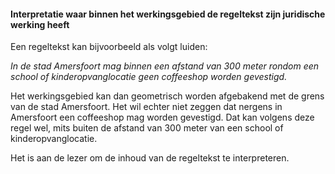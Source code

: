 #### Interpretatie waar binnen het werkingsgebied de regeltekst zijn juridische werking heeft

Een regeltekst kan bijvoorbeeld als volgt luiden:

*In de stad Amersfoort mag binnen een afstand van 300 meter rondom een school of
kinderopvanglocatie geen coffeeshop worden gevestigd.*

Het werkingsgebied kan dan geometrisch worden afgebakend met de grens van de
stad Amersfoort. Het wil echter niet zeggen dat nergens in Amersfoort een
coffeeshop mag worden gevestigd. Dat kan volgens deze regel wel, mits buiten de
afstand van 300 meter van een school of kinderopvanglocatie.

Het is aan de lezer om de inhoud van de regeltekst te interpreteren.
